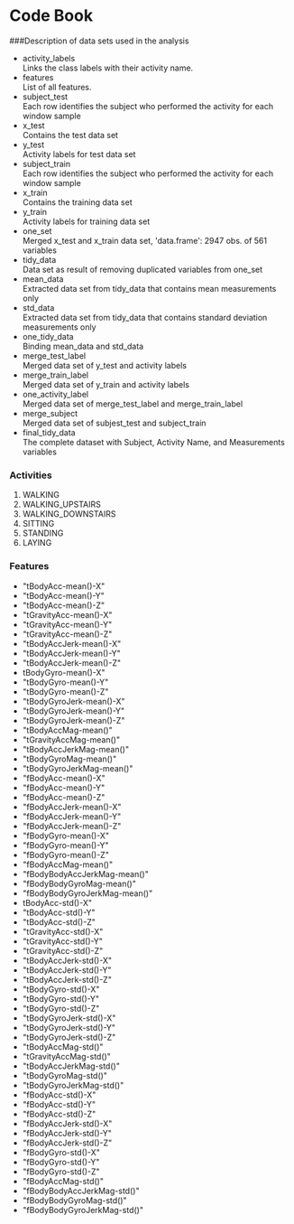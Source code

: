 # Code Book
###Description of data sets used in the analysis  

- activity_labels  
Links the class labels with their activity name.    
- features  
List of all features.     
- subject_test   
Each row identifies the subject who performed the activity for each window sample      
- x_test  
Contains the test data set    
- y_test  
Activity labels for test data set    
- subject_train  
Each row identifies the subject who performed the activity for each window sample    
- x_train  
Contains the training data set    
- y_train  
Activity labels for training data set    
- one_set  
Merged x_test and x_train data set, 'data.frame':  2947 obs. of  561 variables    
- tidy_data  
Data set as result of removing duplicated variables from one_set    
- mean_data  
Extracted data set from tidy_data that contains mean measurements only    
- std_data  
Extracted data set from tidy_data that contains standard deviation measurements only  
- one_tidy_data  
Binding mean_data and std_data  
- merge_test_label  
Merged data set of y_test and activity labels  
- merge_train_label  
Merged data set of y_train and activity labels  
- one_activity_label  
Merged data set of merge_test_label and merge_train_label  
- merge_subject  
Merged data set of subjest_test and subject_train
- final_tidy_data  
The complete dataset with Subject, Activity Name, and Measurements variables

### Activities
1. WALKING
2. WALKING_UPSTAIRS
3. WALKING_DOWNSTAIRS
4. SITTING
5. STANDING
6. LAYING

### Features
- "tBodyAcc-mean()-X"  	
- "tBodyAcc-mean()-Y"  	
- "tBodyAcc-mean()-Z"  	
- "tGravityAcc-mean()-X"  	
- "tGravityAcc-mean()-Y"  	
- "tGravityAcc-mean()-Z"  	
- "tBodyAccJerk-mean()-X"  	
- "tBodyAccJerk-mean()-Y"  	
- "tBodyAccJerk-mean()-Z"  	
- tBodyGyro-mean()-X"	  
- "tBodyGyro-mean()-Y"  	
- "tBodyGyro-mean()-Z"  	
- "tBodyGyroJerk-mean()-X"  	
- "tBodyGyroJerk-mean()-Y"  	
- "tBodyGyroJerk-mean()-Z"  	
- "tBodyAccMag-mean()"  	
- "tGravityAccMag-mean()"  	
- "tBodyAccJerkMag-mean()"  	
- "tBodyGyroMag-mean()"  	
- "tBodyGyroJerkMag-mean()"	  
- "fBodyAcc-mean()-X"  	
- "fBodyAcc-mean()-Y"  	
- "fBodyAcc-mean()-Z"  	
- "fBodyAccJerk-mean()-X"	  
-  "fBodyAccJerk-mean()-Y"  	
- "fBodyAccJerk-mean()-Z"  	
- "fBodyGyro-mean()-X"  	
- "fBodyGyro-mean()-Y"  	
- "fBodyGyro-mean()-Z"  	
- "fBodyAccMag-mean()"  	
- "fBodyBodyAccJerkMag-mean()"    	
- "fBodyBodyGyroMag-mean()"    	
- "fBodyBodyGyroJerkMag-mean()"  	  
- tBodyAcc-std()-X"  	
- "tBodyAcc-std()-Y"  	
- "tBodyAcc-std()-Z"  	
- "tGravityAcc-std()-X"  	
- "tGravityAcc-std()-Y"  	
- "tGravityAcc-std()-Z"  	
- "tBodyAccJerk-std()-X"  	
- "tBodyAccJerk-std()-Y"  
- "tBodyAccJerk-std()-Z"  	
- "tBodyGyro-std()-X"  	
- "tBodyGyro-std()-Y"  	
- "tBodyGyro-std()-Z"  	
- "tBodyGyroJerk-std()-X"  	
- "tBodyGyroJerk-std()-Y"  	
- "tBodyGyroJerk-std()-Z"  	
- "tBodyAccMag-std()"	  
- "tGravityAccMag-std()"  	
- "tBodyAccJerkMag-std()"  	
- "tBodyGyroMag-std()"  	
- "tBodyGyroJerkMag-std()"  	
- "fBodyAcc-std()-X"  	
- "fBodyAcc-std()-Y"  	
- "fBodyAcc-std()-Z"  	
- "fBodyAccJerk-std()-X"  	
- "fBodyAccJerk-std()-Y"  	
- "fBodyAccJerk-std()-Z"  	
- "fBodyGyro-std()-X"  	
- "fBodyGyro-std()-Y"  	
- "fBodyGyro-std()-Z"  	
-  "fBodyAccMag-std()"  	
-  "fBodyBodyAccJerkMag-std()"  	
- "fBodyBodyGyroMag-std()"  	
- "fBodyBodyGyroJerkMag-std()"  



